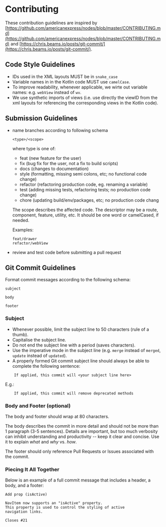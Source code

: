 # Contributing

These contribution guidelines are inspired by
[https://github.com/americanexpress/nodes/blob/master/CONTRIBUTING.md](https://github.com/americanexpress/nodes/blob/master/CONTRIBUTING.md)
and [https://chris.beams.io/posts/git-commit/](https://chris.beams.io/posts/git-commit/).

## Code Style Guidelines

* IDs used in the XML layouts MUST be in `snake_case`
* Variable names in in the Kotlin code MUST use `camelCase`.
* To improve readability, whenever applicable, we wirte out variable names:
  e.g. `webView` instead of `wv`.
* We use synthetic imports of views (i.e. use directly the viewID from the xml
  layouts for referencing the corresponding views in the Kotlin code).

## Submission Guidelines

* name branches according to following schema

  ```
  <type>/<scope>
  ```

  where type is one of:
  * feat (new feature for the user)
  * fix (bug fix for the user, not a fix to build scripts)
  * docs (changes to documentation)
  * style (formatting, missing semi colons, etc; no functional code change)
  * refactor (refactoring production code, eg. renaming a variable)
  * test (adding missing tests, refactoring tests; no production code change)
  * chore (updating build/env/packages, etc; no production code chang

  The scope describes the affected code.
  The descriptor may be a route, component, feature, utility, etc.
  It should be one word or camelCased, if needed.

  Examples:

  ```
  feat/drawer
  refactor/webView
  ```

* review and test code before submitting a pull request

## Git Commit Guidelines

Format commit messages according to the following schema:

```
subject

body

footer
```

### Subject

* Whenever possible, limit the subject line to 50 characters (rule of a thumb).
* Capitalise the subject line.
* Do not end the subject line with a period (saves characters).
* Use the imperative mode in the subject line (e.g. `merge` instead of `merged`,
  `update` instead of `updated`).
* A properly formed Git commit subject line should always be able to complete the
  following sentence:

```
    If applied, this commit will <your subject line here>
```

E.g.:

```
    If applied, this commit will remove deprecated methods
```

### Body and Footer (optional)

The body and footer should wrap at 80 characters.

The body describes the commit in more detail and should not be more than 1
paragraph (3-5 sentences).
Details are important, but too much verbosity can inhibit understanding and
productivity -- keep it clear and concise.
Use it to explain *what* and *why* vs. *how*.

The footer should only reference Pull Requests or Issues associated with the
commit.

### Piecing It All Together

Below is an example of a full commit message that includes a header, a body,
and a footer:

```
Add prop (isActive)

NavItem now supports an "isActive" property.
This property is used to control the styling of active
navigation links.

Closes #21

```
